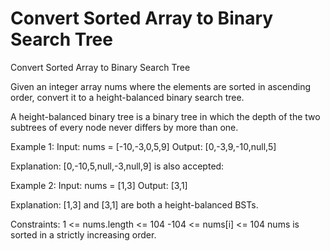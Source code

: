 # Convert Sorted Array to Binary Search Tree
 Convert Sorted Array to Binary Search Tree

Given an integer array nums where the elements are sorted in ascending order, convert it to a height-balanced binary search tree.

A height-balanced binary tree is a binary tree in which the depth of the two subtrees of every node never differs by more than one.

Example 1:
Input: nums = [-10,-3,0,5,9]
Output: [0,-3,9,-10,null,5]

Explanation: [0,-10,5,null,-3,null,9] is also accepted:

Example 2:
Input: nums = [1,3]
Output: [3,1]

Explanation: [1,3] and [3,1] are both a height-balanced BSTs.

Constraints:
1 <= nums.length <= 104
-104 <= nums[i] <= 104
nums is sorted in a strictly increasing order.